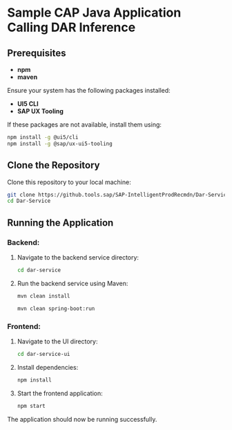 # Sample CAP Java Application Calling DAR Inference

## Prerequisites
- **npm**
- **maven**

Ensure your system has the following packages installed:

- **UI5 CLI**
- **SAP UX Tooling**

If these packages are not available, install them using:

```sh
npm install -g @ui5/cli 
npm install -g @sap/ux-ui5-tooling
```

## Clone the Repository

Clone this repository to your local machine:

```sh
git clone https://github.tools.sap/SAP-IntelligentProdRecmdn/Dar-Service.git
cd Dar-Service
```

## Running the Application

### Backend:

1. Navigate to the backend service directory:
   ```sh
   cd dar-service
   ```
2. Run the backend service using Maven:
   ```sh
   mvn clean install
   ```
   ```sh
   mvn clean spring-boot:run
   ```

### Frontend:

1. Navigate to the UI directory:
   ```sh
   cd dar-service-ui
   ```
2. Install dependencies:
   ```sh
   npm install
   ```
3. Start the frontend application:
   ```sh
   npm start
   ```

The application should now be running successfully.
